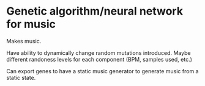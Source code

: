 # Genetic algorithm/neural network for music

Makes music.

Have ability to dynamically change random mutations introduced. Maybe different randoness levels for each component (BPM, samples used, etc.)

Can export genes to have a static music generator to generate music from a static state.
